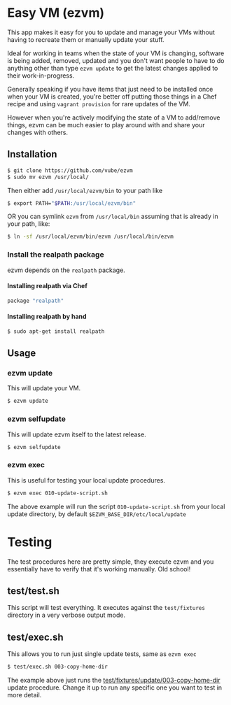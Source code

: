 # Easy VM (ezvm)

This app makes it easy for you to update and manage your VMs without having to recreate them
or manually update your stuff.

Ideal for working in teams when the state of your VM is changing, software is being added,
removed, updated and you don't want people to have to do anything other than type `ezvm update`
to get the latest changes applied to their work-in-progress.

Generally speaking if you have items that just need to be installed once when your VM is created,
you're better off putting those things in a Chef recipe and using `vagrant provision` for rare
updates of the VM.

However when you're actively modifying the state of a VM to add/remove things, ezvm can be much
easier to play around with and share your changes with others.

## Installation

```bash
$ git clone https://github.com/vube/ezvm
$ sudo mv ezvm /usr/local/
```

Then either add `/usr/local/ezvm/bin` to your path like

```bash
$ export PATH="$PATH:/usr/local/ezvm/bin"
```

OR you can symlink `ezvm` from `/usr/local/bin` assuming that is already in your path, like:

```bash
$ ln -sf /usr/local/ezvm/bin/ezvm /usr/local/bin/ezvm
```

### Install the realpath package

ezvm depends on the `realpath` package.

#### Installing realpath via Chef

```ruby
package "realpath"
```

#### Installing realpath by hand

```bash
$ sudo apt-get install realpath
```

## Usage

### ezvm update

This will update your VM.

```bash
$ ezvm update
```


### ezvm selfupdate

This will update ezvm itself to the latest release.

```bash
$ ezvm selfupdate
```


### ezvm exec

This is useful for testing your local update procedures.

```bash
$ ezvm exec 010-update-script.sh
```

The above example will run the script `010-update-script.sh` from your local update directory,
by default `$EZVM_BASE_DIR/etc/local/update`


# Testing

The test procedures here are pretty simple, they execute ezvm and you essentially have to verify
that it's working manually.  Old school!

## test/test.sh

This script will test everything.  It executes against the `test/fixtures` directory in a very verbose
output mode.

## test/exec.sh

This allows you to run just single update tests, same as `ezvm exec`

```bash
$ test/exec.sh 003-copy-home-dir
```

The example above just runs the
[test/fixtures/update/003-copy-home-dir](browse/test/fixtures/update/003-copy-home-dir)
update procedure.  Change it up to
run any specific one you want to test in more detail.
